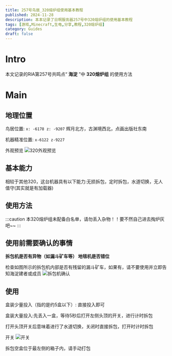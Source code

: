 ```yaml
---
title: 257号鸟居_320熔炉组使用基本教程
published: 2024-11-28
description: 本本记录了日啊服务器257号中320熔炉组的使用基本教程
tags: [游戏,Minecraft,生电,分享,教程,320熔炉组]
category: Guides
draft: false
---
```


# Intro 
本文记录的RIA第257号共鸣点“ **海淀** ”中 **320熔炉组** 的使用方法

# Main

## 地理位置

鸟居位置: `x: -6178 z: -9207` 辉月北方，古渊境西北，点画出版社东南

机器精准位置: `x-6122 z-9227`

外观预览
<img src="https://i0.hdslb.com/bfs/article/03f5a2a89fcbe3c651025179ccfad93b452972510.png" referrerpolicy="no-referrer" alt="320外观预览">

## 基本能力

相较于其他320，这台机器具有以下能力:无损拆包，定时拆包，水道切换，无人值守(其实就是有加载器)

## 使用方法
:::caution
本320熔炉组未配备白名单，请勿丢入杂物！！要不然自己进去掏炉灰吧~~
:::

## 使用前需要确认的事情

**拆包机是否有异物（如漏斗矿车等）  地毯机是否错位**

检查如图所示的拆包机内部是否有残留的漏斗矿车，如果有，请不要使用并立即告知海淀建者或成员
<img src="https://i0.hdslb.com/bfs/article/cbda914551b06944a587bd0aa7f923ba452972510.png" referrerpolicy="no-referrer" alt="拆包机确认">

## 使用

盒装少量投入（指的是约5盒以下）: 直接投入即可

盒装大量投入:先丢入一盒，等待5秒后打开左侧头顶的开关，进行计时拆包

打开头顶开关后意味着进行了水道切换，关闭时直接拆包，打开时计时拆包

开关
<img src="https://i0.hdslb.com/bfs/article/fa75305d6a6d34a10a91729060165f6a452972510.png" referrerpolicy="no-referrer" alt="开关">

拆包空盒位于最左侧的箱子内，请手动打包